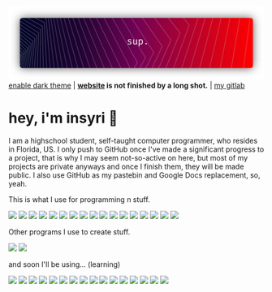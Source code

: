 ![](https://raw.githubusercontent.com/insyri/insyri/fe861b5f276bcbe24b91ef24cb53c91c9a8e2ddd/gRM.svg)
[enable dark theme](https://docs.github.com/en/github/setting-up-and-managing-your-github-user-account/managing-your-theme-settings) | **[website](https://insyri.github.io/) is not finished by a long shot.** | [my gitlab](https://gitlab.com/insyri)
# hey, i'm insyri :wave:

I am a highschool student, self-taught computer programmer, who resides in Florida, US. I only push to GitHub once I've made a significant progress to a project, that is why I may seem not-so-active on here, but most of my projects are private anyways and once I finish them, they will be made public. I also use GitHub as my pastebin and Google Docs replacement, so, yeah.

This is what I use for programming n stuff.

![](https://img.shields.io/badge/Visual%20Studio%20Code-05122A?logo=visual-studio-code&logoColor=0078d7&style=for-the-badge) ![](https://shields.io/badge/Windows%2010-05122A?logo=windows&logoColor=0078D6&style=for-the-badge) ![](https://shields.io/badge/Typescript-05122A?logo=typescript&style=for-the-badge) ![](https://shields.io/badge/Javascript-05122A?logo=javascript&style=for-the-badge) ![](https://shields.io/badge/Rust-05122A?logo=rust&logoColor=e33c24&style=for-the-badge) ![](https://shields.io/badge/Lua-05122A?logo=lua&logoColor=2C2D72&style=for-the-badge) ![](https://shields.io/badge/LaTeX-05122A?logo=latex&logoColor=008080&style=for-the-badge) ![](https://shields.io/badge/Node.js-05122A?logo=node.js&style=for-the-badge) ![](https://shields.io/badge/Npm-05122A?logo=npm&style=for-the-badge) ![](https://shields.io/badge/Nodemon-05122A?logo=nodemon&style=for-the-badge) ![](https://shields.io/badge/Prisma-05122A?logo=prisma&style=for-the-badge) ![](https://shields.io/badge/React-05122A?&logoColor=2C2D72&logo=react&style=for-the-badge) ![](https://shields.io/badge/Windows%20Terminal-05122A?logo=windows-terminal&style=for-the-badge) ![](https://shields.io/badge/Powershell-05122A?logo=powershell&style=for-the-badge) ![](https://shields.io/badge/Git-05122A?logo=git&style=for-the-badge) ![](https://shields.io/badge/GitLab-05122A?logo=gitlab&style=for-the-badge) ![](https://shields.io/badge/Stack%20Overflow-05122A?logo=stack-overflow&style=for-the-badge)

Other programs I use to create stuff.

![](https://shields.io/badge/Affinity%20Designer-05122A?logo=affinity-designer&logoColor=1B72BE&style=for-the-badge) ![](https://shields.io/badge/Roblox%20(Studio)-05122A?logo=roblox&style=for-the-badge)

and soon I'll be using... (learning)

![](https://shields.io/badge/Unreal%20Engine-05122A?logo=unreal-engine&style=for-the-badge) ![](https://shields.io/badge/Source%20Engine-05122A?logo=source-engine&style=for-the-badge) ![](https://shields.io/badge/DirectX%2012%20Ultimate-05122A?logo=microsoft&logoColor=83bb05&style=for-the-badge) ![](https://shields.io/badge/C-05122A?logo=C&style=for-the-badge) ![](https://shields.io/badge/C++-05122A?logo=C%2B%2B&logoColor=00599C&style=for-the-badge) ![](https://shields.io/badge/Java-05122A?logo=java&logoColor=00599C&style=for-the-badge) ![](https://shields.io/badge/VIM-05122A?logo=VIM&logoColor=019733&style=for-the-badge) ![](https://shields.io/badge/Overleaf-05122A?logo=overleaf&style=for-the-badge) ![](https://shields.io/badge/Wolfram%20Mathematica-05122A?logo=wolfram-mathematica&logoColor=DD1100&style=for-the-badge) ![](https://shields.io/badge/Jupyter%20Notebook-05122A?logo=jupyter&style=for-the-badge) ![](https://shields.io/badge/DigitalOcean-05122A?logo=digitalocean&style=for-the-badge) ![](https://shields.io/badge/Cloudflare-05122A?logo=cloudflare&style=for-the-badge) ![](https://shields.io/badge/FFmpeg-05122A?logo=ffmpeg&logoColor=007808&style=for-the-badge) ![](https://shields.io/badge/GNU%20PGP-05122A?logo=gnu-privacy-guard&style=for-the-badge) ![](https://shields.io/badge/GNU%20Bash-05122A?logo=gnu%20bash&logoColor=FFFFFF&style=for-the-badge) ![](https://shields.io/badge/Arch%20Linux-05122A?logo=arch%20linux&style=for-the-badge) 
<!--i'll do this later-->
<!--
![Metrics](https://metrics.lecoq.io/insyri?template=classic&base.activity=0&base.community=0&base.repositories=0&base.metadata=0&languages=1&languages.limit=8&languages.sections=most-used&languages.colors=github&languages.details=bytes-size&languages.threshold=0%25&languages.indepth=false&languages.categories=markup%2C%20programming&languages.recent.categories=markup%2C%20programming&languages.recent.load=300&languages.recent.days=14&config.timezone=America%2FNew_York)

![Metrics](https://metrics.lecoq.io/rsource-open-source?template=classic&base.header=0&base.activity=0&base.community=0&base.repositories=0&base.metadata=0&languages=1&languages.limit=8&languages.sections=most-used&languages.colors=github&languages.details=bytes-size&languages.threshold=0%25&languages.indepth=false&languages.categories=markup%2C%20programming&languages.recent.categories=markup%2C%20programming&languages.recent.load=300&languages.recent.days=14&config.timezone=America%2FNew_York)

![Metrics](https://metrics.lecoq.io/insyri?template=classic&base.header=0&base.activity=0&base.community=0&base.repositories=0&base.metadata=0&activity=1&pagespeed=1&people=1&people.limit=24&people.size=28&people.thanks=arcy-at%2C%20AlienTheBetrayer&people.identicons=false&people.shuffle=false&activity.limit=5&activity.load=300&activity.days=14&activity.filter=all&activity.visibility=all&activity.timestamps=false&pagespeed.url=https%3A%2F%2Finsyri.github.io%2F&pagespeed.detailed=true&pagespeed.screenshot=false&config.timezone=America%2FNew_York)
-->
